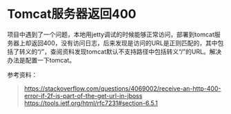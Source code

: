 # Tomcat服务器返回400

项目中遇到了一个问题，本地用jetty调试的时候能够正常访问，部署到tomcat服务器上却返回400，没有访问日志，后来发现是访问的URL是正则匹配的，其中包括了转义的“/”，查阅资料发现tomcat默认不支持路径中包括转义“/”的URL。解决办法是配置一下tomcat。

参考资料：
> https://stackoverflow.com/questions/4069002/receive-an-http-400-error-if-2f-is-part-of-the-get-url-in-jboss  
> https://tools.ietf.org/html/rfc7231#section-6.5.1